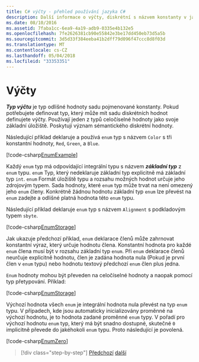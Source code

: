 ```yaml
---
title: C# výčty - přehled používání jazyka C#
description: Další informace o výčty, diskrétní s názvem konstanty v jazyku C#
ms.date: 08/10/2016
ms.assetid: 7faba1cc-6ea9-4a19-adb9-0335e4b132e5
ms.openlocfilehash: 7fe2626381cb90e55842e3be17dd450eb73d5a5b
ms.sourcegitcommit: 3d5d33f384eeba41b2dff79d096f47ccc8d8f03d
ms.translationtype: MT
ms.contentlocale: cs-CZ
ms.lasthandoff: 05/04/2018
ms.locfileid: "33353351"
---
```

# <a name="enums"></a>Výčty

***Typ výčtu*** je typ odlišné hodnoty sadu pojmenované konstanty. Pokud potřebujete definovat typ, který může mít sadu diskrétních hodnot definujete výčty. Používají jeden z typů celočíselné hodnoty jako svoje základní úložiště. Poskytují význam sémantického diskrétní hodnoty.

Následující příklad deklaruje a používá `enum` typ s názvem `Color` s tři konstantní hodnoty, `Red`, `Green`, a `Blue`.

[!code-csharp[EnumExample](../../../samples/snippets/csharp/tour/enums/Program.cs#L3-L36)]

Každý `enum` typ má odpovídající integrální typu s názvem ***základní typ*** z `enum` typu. `enum` Typ, který nedeklaruje základní typ explicitně má základní typ `int`. `enum` Formát úložiště typu a rozsahu možných hodnot určuje jeho zdrojovým typem. Sada hodnoty, které `enum` typ může trvat na není omezený jeho `enum` členy. Konkrétně žádnou hodnotu základní typ `enum` lze převést na `enum` zadejte a odlišné platná hodnota této `enum` typu.

Následující příklad deklaruje `enum` typ s názvem `Alignment` s podkladovým typem `sbyte`.

[!code-csharp[EnumStorage](../../../samples/snippets/csharp/tour/enums/Program.cs#L38-L43)]

Jak ukazuje předchozí příklad, `enum` deklarace členů může zahrnovat konstantní výraz, který určuje hodnotu člena. Konstantní hodnota pro každé `enum` člena musí být v rozsahu základní typ `enum`. Při `enum` deklarace členů neurčuje explicitně hodnotu, člen je zadána hodnota nula (Pokud je první člen v `enum` typu) nebo hodnotu textový předchozí `enum` člen plus jedna.

`Enum` hodnoty mohou být převeden na celočíselné hodnoty a naopak pomocí typ přetypování. Příklad:

[!code-csharp[EnumStorage](../../../samples/snippets/csharp/tour/enums/Program.cs#L49-L50)]

Výchozí hodnota všech `enum` je integrální hodnota nula převést na typ `enum` typu. V případech, kde jsou automaticky inicializovány proměnné na výchozí hodnotu, je to hodnota zadané proměnné `enum` typy. V pořadí pro výchozí hodnotu `enum` typ, který má být snadno dostupné, skutečné `0` implicitně převede do jakéhokoli `enum` typu. Proto následující je povolená.

[!code-csharp[EnumZero](../../../samples/snippets/csharp/tour/enums/Program.cs#L58-L58)]

>[!div class="step-by-step"]
[Předchozí](interfaces.md)
[další](delegates.md)
